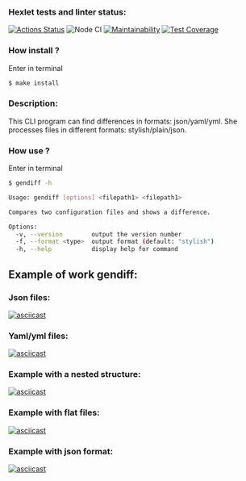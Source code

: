 ### Hexlet tests and linter status:
[![Actions Status](https://github.com/Pyplee/frontend-project-46/workflows/hexlet-check/badge.svg)](https://github.com/Pyplee/frontend-project-46/actions)
![Node CI](https://github.com/Pyplee/frontend-project-46/actions/workflows/node.js.yml/badge.svg)
[![Maintainability](https://api.codeclimate.com/v1/badges/9afb8ad0c5c08541a483/maintainability)](https://codeclimate.com/github/Pyplee/frontend-project-46/maintainability)
[![Test Coverage](https://api.codeclimate.com/v1/badges/9afb8ad0c5c08541a483/test_coverage)](https://codeclimate.com/github/Pyplee/frontend-project-46/test_coverage)
### How install ?
Enter in terminal
```bash
$ make install
```
### Description:

This CLI program can find differences in formats: json/yaml/yml.
She processes files in different formats: stylish/plain/json.
### How use ?
Enter in terminal 
```bash
$ gendiff -h

Usage: gendiff [options] <filepath1> <filepath1>

Compares two configuration files and shows a difference.

Options:
  -v, --version        output the version number
  -f, --format <type>  output format (default: "stylish")
  -h, --help           display help for command
```
## Example of work gendiff:
### Json files:
[![asciicast](https://asciinema.org/a/NRwKKFzdAe87tudQ6MX7mg4V1.svg)](https://asciinema.org/a/NRwKKFzdAe87tudQ6MX7mg4V1)
### Yaml/yml files:
[![asciicast](https://asciinema.org/a/eR7VWDnShBWRE8dSlEs9VP2RA.svg)](https://asciinema.org/a/eR7VWDnShBWRE8dSlEs9VP2RA)
### Example with a nested structure:
[![asciicast](https://asciinema.org/a/Be07gsea9HFQNBkgJJHZNgQSz.svg)](https://asciinema.org/a/Be07gsea9HFQNBkgJJHZNgQSz)
### Example with flat files:
[![asciicast](https://asciinema.org/a/ORcHFHzmsCaPJR6vezG5MRQr8.svg)](https://asciinema.org/a/ORcHFHzmsCaPJR6vezG5MRQr8)
### Example with json format:
[![asciicast](https://asciinema.org/a/63ElwHGTF8yurvpp4mscuyvbp.svg)](https://asciinema.org/a/63ElwHGTF8yurvpp4mscuyvbp)

